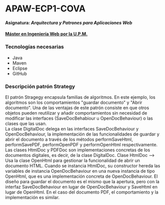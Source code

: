 # APAW-ECP1-COVA
#### Asignatura: *Arquitectura y Patrones para Aplicaciones Web*
#### [Máster en Ingeniería Web por la U.P.M.](http://miw.etsisi.upm.es)

### Tecnologías necesarias
* Java
* Maven
* Eclipse
* GitHub

### Descripción patrón Strategy
El patrón Stragegy encapsula familias de algoritmos. En este ejemplo, los algoritmos son los comportamientos "guardar documento" y "Abrir documento". Una de las ventajas de este patrón consiste en que otros objetos pueden reutilizar y añadir comportamientos sin necesidad de modificar las interfaces (SaveDocBehabiour u OpenDocBehaviour) o las clases que las usan.  
La clase DigitalDoc delega en las interfaces SaveDocBehaviour y OpenDocBehaviour, la implementación de las funcionalidades de guardar y abrir el documento a través de los métodos performSaveHtml,  performSavePDF, performOpenPDF y performOpenHtml respectivamente.
Las clases HtmlDoc y PDFDoc son implementaciones concretas de los documentos digitales, es decir, de la clase DigitalDoc.
Clase HtmlDoc --> Usa la clase OpenHtml para gestionar la funcionalidad de abrir un documento HTML. Cuando se instancia HtmlDoc, su constructor hereda las variables de instancia OpenDocBehaviour en una nueva instancia de tipo OpenHtml, que es una implementación concreta de OpenDocBehaviour. 
El diseño para guardar el documento es el mismo que la apertura, pero con la interfaz SaveDocBehaviour en lugar de OpenDocBehaviour y SaveHtml en lugar de OpenHtml.
En el caso del documento PDF, el comportamiento y la implementación es similar.
